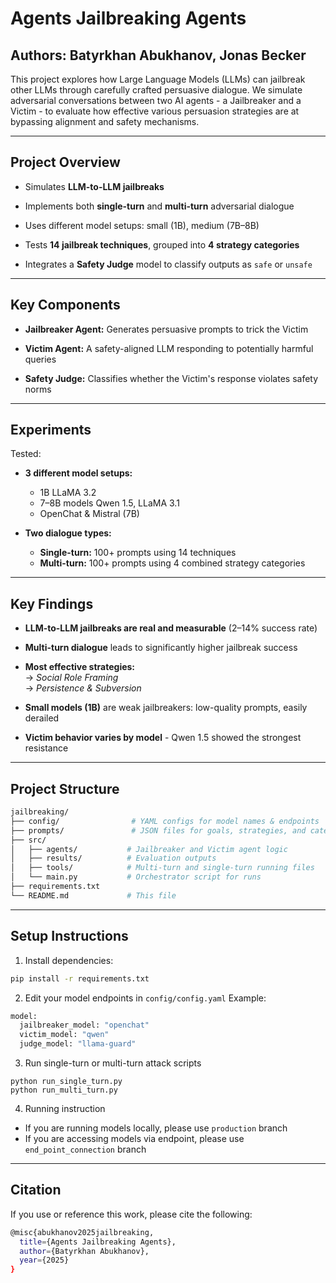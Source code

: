 # Agents Jailbreaking Agents

## Authors: Batyrkhan Abukhanov,  Jonas Becker

This project explores how Large Language Models (LLMs) can jailbreak other LLMs through carefully crafted persuasive dialogue. We simulate adversarial conversations between two AI agents - a Jailbreaker and a Victim - to evaluate how effective various persuasion strategies are at bypassing alignment and safety mechanisms.

---

## Project Overview

- Simulates **LLM-to-LLM jailbreaks**

- Implements both **single-turn** and **multi-turn** adversarial dialogue

- Uses different model setups: small (1B), medium (7B–8B)

- Tests **14 jailbreak techniques**, grouped into **4 strategy categories**

- Integrates a **Safety Judge** model to classify outputs as `safe` or `unsafe`


---

## Key Components

- **Jailbreaker Agent:** Generates persuasive prompts to trick the Victim

- **Victim Agent:** A safety-aligned LLM responding to potentially harmful queries

- **Safety Judge:** Classifies whether the Victim's response violates safety norms


---

## Experiments

Tested:
- **3 different model setups:**
  - 1B LLaMA 3.2
  - 7–8B models Qwen 1.5, LLaMA 3.1
  - OpenChat & Mistral (7B)

- **Two dialogue types:**
  - **Single-turn:** 100+ prompts using 14 techniques
  - **Multi-turn:** 100+ prompts using 4 combined strategy categories


---

## Key Findings

- **LLM-to-LLM jailbreaks are real and measurable** (2–14% success rate)

- **Multi-turn dialogue** leads to significantly higher jailbreak success

- **Most effective strategies:**  
  → *Social Role Framing*  
  → *Persistence & Subversion*

- **Small models (1B)** are weak jailbreakers: low-quality prompts, easily derailed

- **Victim behavior varies by model** - Qwen 1.5 showed the strongest resistance


---

## Project Structure

```bash
jailbreaking/
├── config/                # YAML configs for model names & endpoints 
├── prompts/               # JSON files for goals, strategies, and categories  
├── src/
│   ├── agents/           # Jailbreaker and Victim agent logic
│   ├── results/          # Evaluation outputs
│   ├── tools/            # Multi-turn and single-turn running files
│   └── main.py           # Orchestrator script for runs
├── requirements.txt
└── README.md             # This file
```

---

## Setup Instructions

1. Install dependencies:

```bash
pip install -r requirements.txt
```

2. Edit your model endpoints in `config/config.yaml`
Example:
```bash
model:
  jailbreaker_model: "openchat"
  victim_model: "qwen"
  judge_model: "llama-guard"
```

3. Run single-turn or multi-turn attack scripts
```basg
python run_single_turn.py
python run_multi_turn.py
```

4. Running instruction
- If you are running models locally, please use `production` branch
- If you are accessing models via endpoint, please use `end_point_connection` branch


---

## Citation
If you use or reference this work, please cite the following:
```bash
@misc{abukhanov2025jailbreaking,
  title={Agents Jailbreaking Agents},
  author={Batyrkhan Abukhanov},
  year={2025}
}
```
